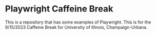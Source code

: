 # Playwright Caffeine Break

This is a repository that has some examples of Playwright. This is for the 9/15/2023 Caffeine Break for University of Illinois, Champaign-Urbana. 

